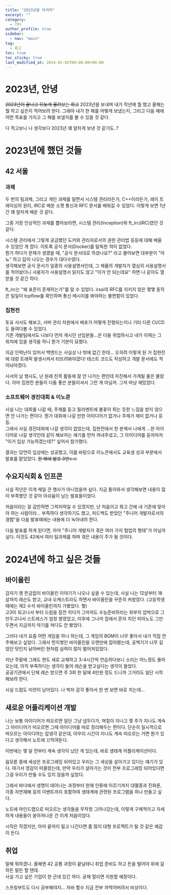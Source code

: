 ```yaml
---
title: "2023년을 마치며"
excerpt: ""
category: 
  - 기타
author_profile: true
sidebar:
  - nav: "main" 
tag:
  - 회고
toc: true
toc_sticky: true
last_modified_at: 2024-01-02T00:00:00+09:00
---
```


# 2023년, 안녕
~~2023년이 끝나고 뒤늦게 올려보는 회고~~
2023년을 보내며 내가 작년에 뭘 했고 올해는 뭘 하고 싶은지 적어보려 한다. 그래야 내가 한 해를 어떻게 보냈는지, 그리고 다음 해에 어떤 목표를 가지고 그 해를 보낼지를 볼 수 있을 것 같다.

다 적고보니 나 생각보다 2023년 꽤 알차게 보낸 것 같기도..?

# 2023년에 했던 것들
## 42 서울
### 과제
두 번의 팀과제, 그리고 개인 과제를 밀면서 시스템 관리라든가, C++이라든가, 레이 트레이싱의 원리, IRC로 배운 소켓 통신과 RFC 문서를 배워갈 수 있었다. 이렇게 보면 1년 간 꽤 알차게 배운 것 같다.

그중 가장 인상적인 과제를 뽑아보라면, 시스템 관리(Inception)와 ft_irc(IRC)였던 것 같다.

시스템 관리에서 그렇게 궁금했던 도커와 관리자로서의 권한 관리법 등등에 대해 배울 수 있었던 게 컸다. 이토록 공식 문서(Docker)를 탐독한 적이 없었다.  
뭔가 하다가 문제가 생겼을 때, "공식 문서대로 하셨나요?" 라고 물어보면 대부분이 "아뇨" 하고 답이 나오는 경우가 대다수였다.  
생각해보면 공식 문서가 일종의 사용설명서인데, 그 제품의 개발자가 열심히 사용설명서를 적어놨더니 사용자가 사용설명서 읽지도 않고 "이거 안 되는데요" 하면 나 같아도 열 받을 것 같긴 하다.

ft_irc는 "왜 표준이 존재하는가"를 알 수 있었다. irssi의 RFC를 지키지 않은 몇몇 동작은 일일이 tcpflow를 확인하며 통신 메시지를 봐야하는 불편함이 있었다.

### 집현전
토요 사서도 해보고, 서버 관리 차원에서 배포가 어떻게 진행되는지나 기타 다른 CI/CD도 들여다볼 수 있었다.  
기존 개발팀에서도 나보다 먼저 계시던 선임분들...은 다들 취업하시고 내가 이제는 그 위치에 있을 생각을 하니 뭔가 기분이 묘했다.

지금 인력난이 있어서 백엔드는 사실상 나 밖에 없긴 한데... 오히려 이렇게 된 거 집현전에 대량 트래픽 발생시켜서 터뜨려봐야겠다! 테스트 코드도 작성하고 개발 문서에도 적어놔야겠다.

사서의 날 행사도, 난 원래 친목 활동에 잘 안 나가는 편인데 자진해서 가게될 줄은 몰랐다. 아마 집현전 분들이 다들 좋은 분들이셔서 그런 게 아닐까. 그저 마냥 재밌었다.

### 소프트웨어 경진대회 & 이노콘
사실 나는 대회를 나갈 때, 주제를 듣고 필라멘트에 불꽃이 튀는 듯한 느낌을 받지 않으면 안 나가는 편이다. 뭔가 대회에 나갈 만한 아이디어가 없거나 주제가 재미 없거나 등등.  
그래서 사실 경진대회에 나갈 생각이 없었는데, 집현전에서 한 분께서 나에게 ...한 아이디어로 나갈 생각인데 같이 해보자는 얘기를 먼저 꺼내주셨고, 그 아이디어를 듣자마자 "이거 입상 가능하겠는데?" 싶어서 참가했다.

결과는 당연히 입상에는 성공했고, 이를 바탕으로 이노콘에서도 교육생 성과 부문에서 발표를 맡았었다. ~~한 해에 발표 3번ㄷㄷ~~

## 수요지식회 & 인프콘
사실 작년은 이게 제일 큰 행사가 아니었을까 싶다. 지금 돌아와서 생각해보면 내용이 많이 부족했던 것 같아 아쉬움이 남는 발표들이었다. 

처음이라는 걸 감안하면 그럭저럭일 수 있겠지만, 난 처음이고 뭐고 간에 내 기준에 맞아야 하는 사람이라... 부족하다 생각하기도 했고, 피드백도 받았던 "주니어 개발자로서의 경험"을 다음 발표때에는 내용에 더 녹아내려 한다.

다음 발표를 하게 된다면, 아마 "주니어 개발자가 겪은 여러 가지 협업의 형태"가 아닐까 싶다. 이것도 42에서 여러 팀과제를 하며 겪은 내용이 주가 될 것이다.

# 2024년에 하고 싶은 것들
## 바이올린
갑자기 웬 뜬금없이 바이올린 이야기가 나오나 싶을 수 있는데, 사실 나는 12살부터 18살까지 레슨도 받고, 교내 오케스트라도 하면서 바이올린을 꾸준히 켜왔었다. (고등학생 때에는 제2 수석 바이올린까지 가봤었다. 헿)  
고3이 되고나서 부터 드럼을 잠깐 치다가 그마저도 수능준비하라는 외부의 압박으로 그만두고나서 스트레스가 엄청 쌓였었고, 이후에 그나마 집에서 혼자 치던 피아노도 그만두면서 지금까지 악기를 쳐다도 안 봤었다.

그러다 내가 요즘 어떤 게임을 하나 하는데, 그 게임의 BGM이 너무 좋아서 내가 직접 연주해보고 싶었다. 그래서 먼지쌓인 바이올린을 오랜만에 잡아봤는데, 공백기가 너무 길었던 탓인지 낡아버린 현처럼 실력이 많이 떨어져있었다.  

지난 주말에 그래도 현도 새로 교체하고 3-4시간씩 연습하다보니 소리는 어느정도 돌아오는데, 아직 부족하다는 생각이 들어 레슨을 받고싶다는 생각이 들었다.  
공공기관에서 단체 레슨 받으면 주 3회 한 달에 4만원 정도 드니까 그거라도 일단 시작해보려 한다.

사실 드럼도 미련이 남아있다. 나 박자 감각 좋아서 한 번 보면 바로 치는데...

## 새로운 어플리케이션 개발
나는 보통 아이디어가 떠오르면 일단 그냥 냅두다가, 며칠이 지나고 몇 주가 지나도 계속 그 아이디어가 떠오르면 그때 아이디어를 따로 정리해두는 편이다. 단순히 일시적으로 떠오르는 아이디어는 잡생각 같은데, 아무리 시간이 지나도 계속 떠오르는 거면 뭔가 있다고 생각해서 노트에 끄적여둔다.

이번에는 몇 달 전부터 계속 생각이 났던 게 있는데, 바로 생태계 어플리케이션이다.

음모론 중에 세상은 프로그래밍 되어있고 우리는 그 세상을 살아가고 있다는 얘기가 있다. 여기서 영감이 떠올랐는데, 만약 우리가 살아가는 것이 전부 프로그래밍 되어있다면 그걸 우리가 만들 수도 있지 않을까 싶었다.

그래서 바다에서 생명이 태어나는 과정부터 현재 인류에 이르기까지 대멸종과 진화론, 각종 자연재해 등의 이벤트까지 포함하여 생태계에 관련된 프로그램을 하나 만들고 싶다.

노트에 마인드맵으로 떠오르는 생각들을 무작정 그려나갔는데, 이렇게 구체적이고 자세하게 내용들이 쏟아져나온 건 이게 처음이었다.

시작은 작겠지만, 아마 끝까지 밀고 나간다면 좀 많이 대형 프로젝트가 될 것 같은 예감이 든다.

## 취업
말해 뭐하겠나. 올해엔 42 공통 과정이 끝날테니 취업 준비도 하고 돈을 벌어야 위에 걸 하든 말든 할 텐데.  
사실 가고 싶은 기업이 한 군데 있긴 하다. 공채 열리면 지원할 예정이다.

스프링부트도 다시 공부해야지... 자바 함수 지금 전부 까먹어버려서 비상이다.
